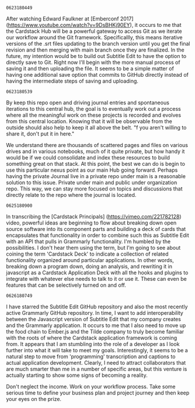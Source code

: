 `0623180449`

After watching Edward Faulkner at [Emberconf 2017] (https://www.youtube.com/watch?v=9DsBHKj90EY), it occurs to me that the Cardstack Hub will be a powerful gateway to access Git as we iterate our workflow around the Git framework. Specificallly, this means iterative versions of the .srt files updating to the branch version until you get the final revision and then merging with main branch once they are finalized. In the future, my intention would be to build out Subtitle Edit to have the option to directly save to Git. Right now I'll begin with the more manual process of saving it and then uploading the file. It seems to be a simple matter of having one additional save option that commits to GitHub directly instead of having the intermediate steps of saving and uploading. 

`0623180539`

By keep this repo open and driving journal entries and spontaneous iterations to this central hub, the goal is to eventually work out a process where all the meaningful work on these projects is recorded and evolves from this central location. Knowing that it will be observable from the outside should also help to keep it all above the belt. "f you aren't willing to share it, don't put it in here."

We understand there are thousands of scattered pages and files on various drives and in various notebooks, much of it quite private, but how handy it would be if we could consolidate and index these resources to build something great on that stack. At this point, the best we can do is begin to use this particular nexus point as our main Hub going forward. Perhaps having the private Journal live in a private repo under main is a reasonable solution to this issue. Private under main and public under organization repo. This way, we can stay more focused on topics and discussions that directly relate to the repo where the journal is located.

`0625180900`

In transcribing the [Cardstack Principals] (https://vimeo.com/221782128) video, powerful ideas are beginning to flow about breaking down open source software into its component parts and building a deck of cards that encapsulates that functionality in order to combine such this as Subtitle Edit with an API that pulls in Grammarly functionality. I'm humbled by the possibilities. I don't hear them using the term, but I'm going to see about coining the term 'Cardstack Deck' to indicate a collection of related functionality organized around particular applications. In other words, breaking down a program down, doing an analysis, and rewriting it in javascript as a Cardstack Application Deck with all the hooks and plugins to integrate with whatever else needs to talk to it or use it. These can even be features that can be selectively turned on and off.

`0626180749`

I have starred the Subtitle Edit GitHub repository and also the most recently active Grammarly GitHub repository. In time, I want to add interoperability between the Javascript version of Subtitle Edit that my company creates and the Grammarly application. It occurs to me that I also need to move up the food chain to Ember.js and the Tilde company to truly become familiar with the roots of where the Cardstack application framework is coming from. It appears that I am stumbling into the role of a developer as I look further into what it will take to meet my goals. Interestingly, it seems to be a natural step to move from 'programming' transcription and captions to actual application development. Clearly, I need to attract collaborators that are much smarter than me in a number of specific areas, but this venture is actually starting to show some signs of becoming a reality.

Don't neglect the income. Work on your workflow process. Take some serious time to define your business plan and project journey and then keep your eyes on the prize.
